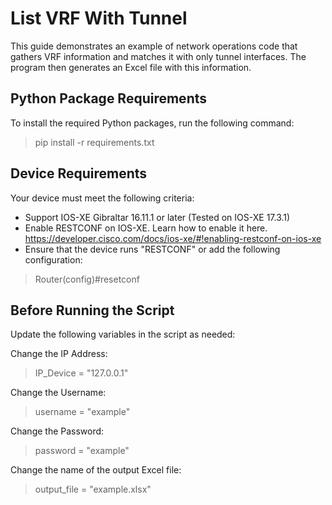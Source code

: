 # List VRF With Tunnel

This guide demonstrates an example of network operations code that gathers VRF information and matches it with only tunnel interfaces. The program then generates an Excel file with this information.

## Python Package Requirements

To install the required Python packages, run the following command:

> pip install -r requirements.txt

## Device Requirements

Your device must meet the following criteria:

- Support IOS-XE Gibraltar 16.11.1 or later (Tested on IOS-XE 17.3.1)
- Enable RESTCONF on IOS-XE. Learn how to enable it here. <https://developer.cisco.com/docs/ios-xe/#!enabling-restconf-on-ios-xe>
- Ensure that the device runs "RESTCONF" or add the following configuration:

> Router(config)#resetconf

## Before Running the Script

Update the following variables in the script as needed:

Change the IP Address:
> IP_Device = "127.0.0.1"

Change the Username:
> username = "example"

Change the Password:
> password = "example"

Change the name of the output Excel file:
> output_file = "example.xlsx"

